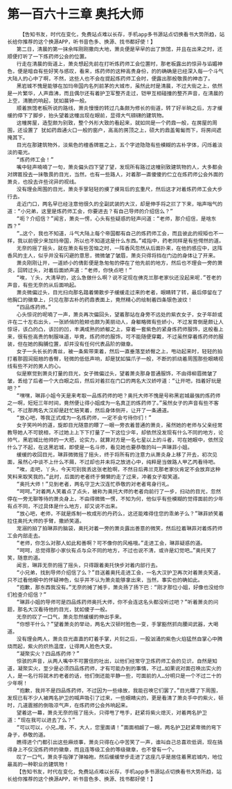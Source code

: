# 第一百六十三章 奥托大师
        【告知书友，时代在变化，免费站点难以长存，手机app多书源站点切换看书大势所趋，站长给你推荐的这个换源APP，听书音色多、换源、找书都好使！】
       第二日，清晨的第一抹余晖刚刚撒向大地，萧炎便是早早的出了旅馆，并且在出来之时，还顺便打听了一下炼药师公会的位置。
       行走在清晨的街道上，萧炎想起先前在打听炼药师工会位置时，那老板露出的惊异与谄媚神色，便是暗自有些好笑与感叹，看来，炼药师的这种高贵身份，的的确确是已经深入每一个斗气大陆人的心中了啊，不然，这些人也不会在提起炼药师工会时，便露出那般敬畏的神态了。
       黑岩城不愧是能够在加玛帝国内名列前茅的大城市，虽然此时是清晨，不过大街之上，依然是一片繁华，人声鼎沸，而且偶尔还有着护卫军整齐走过，铠甲互相碰撞的整齐声音，在清晨的上空，清脆的响起，犹如晨钟一般。
       顺着旅馆老板所说的路线，萧炎慢慢的转过几条颇为修长的街道，转了好半晌之后，方才缓缓的停下了脚步，抬头望着这幢出现在眼前，显得大气磅礴的建筑物。
       这幢房屋，造型颇为别致，整个外形大致的看起来，就如同是一个药鼎一般，在房屋的周围，还设置了 犹如药鼎通火口一般的窗户，高高的房顶之上，硕大的鼎盖匍匐而下，将房间遮掩其下。
       目光在那建筑物外，淡紫色的檀香牌匾之上，五个字迹隐隐有些模糊的古朴字体，闪烁着淡淡的毫光。
       “炼药师工会！”
       嘴中轻声喃喃了一句，萧炎偏头四下望了望，发现所有路过这幢别致建筑物的人，大多都会对牌匾投去一抹敬畏的目光，当然，也有一些路人，对着那一直傻傻的伫立在炼药师公会外面的萧炎，也投去许些诧异的视线。
       没有理会周围的目光，萧炎手掌轻轻的摸了摸背后的玄重尺，然后这才对着炼药师工会大步行去。
       走近门口，两名早已经注意他很久的全副武装的大汉，却是伸手将之拦了下来，嗡声嗡气的道：“小兄弟，这里是炼药师工会，你要进去？有自己导师的介绍信么？”
       “呃？介绍信？”闻言，萧炎一愣，心头有些疑惑的轻声问道：“老师，那介绍信，是啥东西？”
       “…这个，我也不知道，斗气大陆上每个帝国都有自己的炼药师工会，而且彼此的规矩也不一样，我以前很少来加玛帝国，所以也不知道这是什么东西。”戒指中，药老同样是有些愕然的道。
       无奈的摇了摇头，就在萧炎有些苦恼之时，一阵香风忽然从后面扑来，在他的感应中，这阵香风的主人，似乎并没有闪避的意思，微微皱了皱眉，萧炎只得将挡在门边的身体让了开来。
       萧炎刚刚让开，一道娇小的倩影便是急匆匆的停在了他先前的地方，然后也不理会一旁的萧炎，回转过头，对着后面娇声道：“老师，你快点吧！”
       “唉，丫头，大清早的，这么急做什么啊？说不定现在佛克兰那老家伙还没起来呢.”苍老的声音，有些无奈的从后面响起。
       萧炎微偏过头，目光扫向那名踏着懒散步子缓缓走过来的老者，眼睛转了转，最后停留在了他胸口的徽章上，只见在那古朴的药鼎表面上，竟然精心的绘制着四条银色波纹！
       “四品炼药师。”
       心头惊诧的呢喃了一声，萧炎再次偏回头，望着那站在身旁不远处的紫衣女子，女子年龄或许在二十左右出头，一张娇俏的脸颊也颇为美丽动人，身躯略微有些娇小，不过发育倒是颇让人惊讶，该凸的凸，该凹的凹，丰满成熟的娇躯之上，穿着一套紫色的紧身炼药师服饰，这般看上来，很有些高贵的制服味道，毕竟，炼药师的服饰，可不能随便穿戴，不过虽然穿着炼药师的服装，但在她的胸脯位置，却并没有任何代表品阶的徽章。
       女子一头长长的青丝，被一条紫带束着，然后一直垂落至娇臀之上，甩动起来时，轻轻的拍打着那圆润挺翘的香臀，轻微的低低声响，却是犹如猫爪子一般，不断的抓绕着周围那些眼睛视线有些不对的男人的心。
       似是察觉到萧炎打量的目光，女子微偏过头，望着萧炎那身普通服饰，不由得柳眉微皱了皱，丢给了后者一个大白眼之后，然后对着拦在门口的两名大汉娇哼道：“让开吧，挡着好玩是吧？”
       “嘿嘿，琳菲小姐今天是来考取一品炼药师的吧？奥托大师不愧是号称黑岩城最强的炼药师之一啊，短短三年时间，竟然便让得小姐成为一名真正的炼药师了。”虽然女子的声音有些不客气，不过那两名大汉却是赶忙赔笑着，然后身体侧开，让开了一条通道。
       “放心吧，等我正式成为一名炼药师，一定不会亏待你们！”
       女子笑吟吟的道，旋即目光随意的瞟了一眼一旁衣着普通的萧炎，虽然她的老师与父亲经常教导她人不可貌相，不过她上上下下打量了一下这位少年，却依然没发现有什么不同的地方，论帅气，黑岩城比他帅的一大把，论实力，就算对方是一名七星以上的斗者，可在她眼中，依然没什么了不起，在这黑岩城，即使是一名斗师，看见她也要恭敬的叫一声琳菲小姐。
       缓缓的收回目光，琳菲微微摇了摇头，终于将所有的注意力从萧炎身上移了开去，初次见面，虽然心中谈不上什么不屑，不过却也并未将之放进心中，纯粹是当做路人甲乙丙看待吧。
       “唉，走吧，丫头，今天可别我丢这张老脸啊，不然日后弗兰克那老家伙肯定不会放弃这种笑料来取笑我的。”此时，后面的老者终于懒懒的走了过来，冲着女子取笑道。
       “奥托大师！”见到老者，两名守卫大汉连忙恭敬的对老者弯身行礼。
       “呵呵。”对着两人笑着点了点头，被称为奥托大师的老者向前行了一步，扫动的目光，忽然停在一旁无聊等待的萧炎身上，不由得微微一愣，不知为何，他似乎有些模糊的觉得面前的少年有点不同，不过具体是什么地方，却又说不出来。
       “放心吧，老师，不就是炼制一枚成形的丹药么，这还能难得住您的乖弟子么？”琳菲娇笑着拉住奥托大师的手臂，撒娇笑道。
       宠溺的拍了拍琳菲的脑袋，奥托对着一旁的萧炎露出善意的微笑，然后拉着琳菲对着炼药师工会内部走去。
       “老师，你怎么对那人如此和善啊？可不像你的风格哦。”走进工会，琳菲疑惑的道。
       “呵呵，总觉得那小家伙有点与众不同的地方，不过也说不清，或许是幻觉吧…”奥托笑了笑，随意的道。
       闻言，琳菲无奈的摇了摇头，只得跟着奥托快步对着内部行去。
       “小兄弟，找到导师介绍信了么？”目送着奥托走进工会，一名大汉护卫再次对着萧炎笑道，只不过看他眼中的怀疑神色，似乎并不认为萧炎能够拿出来，当然，事实也的确如此。
       “抱歉，那东西我没有。”无奈的摊了摊手，萧炎扬了扬下巴：“刚才那位小姐，好像也没给你们检查介绍信？”
       “琳菲小姐的导师可是四品炼药师奥托大师，你不会连这名头都没听过吧？”听着萧炎的问题，那名大汉看待他的目光，犹如傻子一般。
       无奈的叹了一口气，萧炎忽然缓缓的伸出手来。
       “你想干什么？”望着萧炎的举动，两名大汉顿时脸色一变，手掌豁然抓向腰间武器，大喝道。
       没有理会两人，萧炎目光直直的盯着手掌，片刻之后，一股汹涌的紫色火焰猛然自掌心中腾烧而起，紫火的炽热温度，让得两人脸色大变。
       “凝聚实火？四品炼药师？”
       惊骇的声音，从两人嘴中不可置信的吐出，以他们经常守卫炼药师工会的见识，自然是知道，凝聚实火，至少是必须四品炼药师，才有可能办到的事情，不过…如果说对面召唤出实火的人，是一名行将就木的老者的话，他们倒还能平静一些，可面前的人…分明只是一个不过二十的少年啊！
       “抱歉，我并不是四品炼药师，不过因为一些缘故，我能召唤它们罢了。”目光瞟了下周围，发现已有不少人被两名护卫的喊声吸引了过来，一些眼睛尖的，更是看清了萧炎手中的紫火，顿时，几道震撼的倒吸凉气声，在炼药师公会外响起来。
       望着这一幕，萧炎无奈的摇了摇头，只得甩了甩手，赶紧将紫火熄灭，对着两名护卫道：“现在我可以进去了么？”
       “可以可以，小兄…哦，不，大人，您里面请！”面面相觑了一眼，两名护卫赶紧卑微的弯下身子，恭敬的道。
       瞧得进个门都引出这些麻烦事，萧炎只得在心中苦笑了一声，谁叫自己总喜欢低调，现在搞得身上不仅没炼药师的徽章，而且连等级工会的等级徽章，也不曾有一个。
       叹了一口气，萧炎手指弹了弹袖袍，然后缓缓举步走进了这座几乎是居住着黑岩城内，地位最高的一种职业的建筑物！
       【告知书友，时代在变化，免费站点难以长存，手机app多书源站点切换看书大势所趋，站长给你推荐的这个换源APP，听书音色多、换源、找书都好使！】